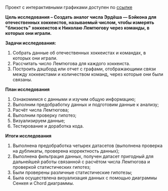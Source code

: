 Проект с интерактивными графиками доступен по [ссылке](https://nbviewer.org/github/VASILEV-SERGEI/pet_projects/blob/main/pet_project_hockey/pet_project_hockey_fr.ipynb "Нажми для перехода")

**Цель исследования – Создать аналог числа Эрдёша — Бэйкона для отечественных хоккеистов, называемый числом, чтобы измерять "близость" хоккеистов к Николаю Лемтюгову через команды, в которых они играли.**

**Задачи исследования:**

   1. Собрать данные об отечественных хоккеистах и командах, в которых они играли.
   2. Рассчитать число Лемтюгова для каждого хоккеиста.
   3. Построить дэшборд или отчет с графами, отображающими связи между хоккеистами и количеством команд, через которые они были связаны.  

**План исследования**

   1. Ознакомимся с данными и изучим общую информацию;  
   2. Выполним предобработку данных и подготовим данные к анализу; 
   3. Расчёт числа Лемтюгова;
   4. Выполним проверку гипотез;
   5. Визуализируем данные;
   6. Тестирование и доработка кода.
      

**Итоги исследования**

1) Выполнена предобработка четырех датасетов (выполнена проверка на дубликаты, проверена корректность данных);    
2) Выполнена фильтрация данных, получен датасет пригодный для дальнейшей работы связанной с расчётом числа Лемтюгова и проверкой статистических гипотез;  
3) Были проверены различные статистические гипотезы;  
4) Была осуществлена визуализация данных с помощью диаграммы Сенкея и Chord диаграммы.
